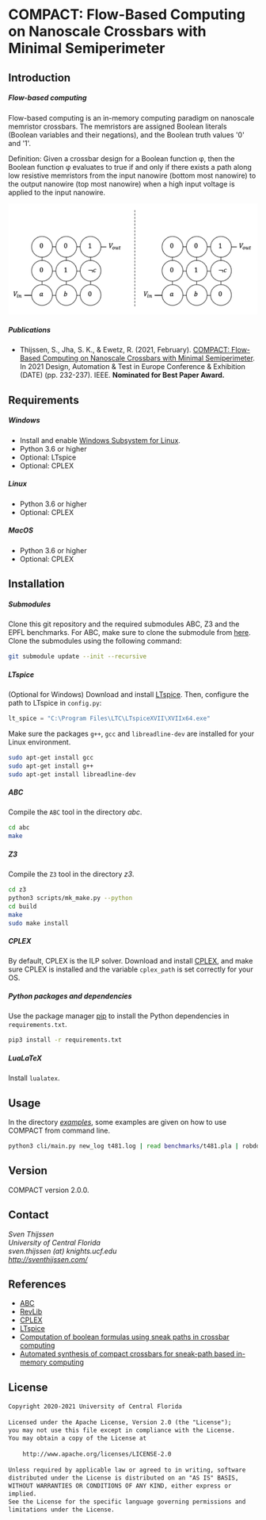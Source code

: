 # COMPACT: Flow-Based Computing on Nanoscale Crossbars with Minimal Semiperimeter

## Introduction
##### Flow-based computing
Flow-based computing is an in-memory computing paradigm on nanoscale memristor crossbars.
The memristors are assigned Boolean literals (Boolean variables and their negations), and the Boolean truth values '0' and '1'.

Definition:
Given a crossbar design for a Boolean function φ, then the Boolean function φ evaluates to true if and only if there exists a path along low resistive memristors from the input nanowire (bottom most nanowire) to the output nanowire (top most nanowire) when a high input voltage is applied to the input nanowire.

![Flow-based computing](extra/demo.gif)

##### Publications
- Thijssen, S., Jha, S. K., & Ewetz, R. (2021, February). [COMPACT: Flow-Based Computing on Nanoscale Crossbars with Minimal Semiperimeter](https://ieeexplore.ieee.org/abstract/document/9473995). In 2021 Design, Automation & Test in Europe Conference & Exhibition (DATE) (pp. 232-237). IEEE. **Nominated for Best Paper Award.** 

## Requirements

##### Windows

- Install and enable [Windows Subsystem for Linux](https://docs.microsoft.com/en-us/windows/wsl/install-win10#install-windows-subsystem-for-linux). 
- Python 3.6 or higher
- Optional: LTspice
- Optional: CPLEX

##### Linux
- Python 3.6 or higher
- Optional: CPLEX

##### MacOS
- Python 3.6 or higher
- Optional: CPLEX

## Installation

##### Submodules
Clone this git repository and the required submodules ABC, Z3 and the EPFL benchmarks. For ABC, make sure to clone the submodule from [here](https://github.com/sventhijssen/abc).
Clone the submodules using the following command:

```bash
git submodule update --init --recursive
```

##### LTspice
(Optional for Windows) Download and install [LTspice](https://www.analog.com/en/design-center/design-tools-and-calculators/ltspice-simulator.html). Then, configure the path to LTspice in `config.py`:

```python
lt_spice = "C:\Program Files\LTC\LTspiceXVII\XVIIx64.exe"
```

Make sure the packages ``g++``, ``gcc`` and ``libreadline-dev`` are installed for your Linux environment.

```bash
sudo apt-get install gcc
sudo apt-get install g++
sudo apt-get install libreadline-dev
```

##### ABC
Compile the ``ABC`` tool in the directory _abc_. 

```bash
cd abc
make
```

##### Z3
Compile the ``Z3`` tool in the directory _z3_.

```bash
cd z3
python3 scripts/mk_make.py --python
cd build
make
sudo make install
```

##### CPLEX
By default, CPLEX is the ILP solver. 
Download and install [CPLEX](https://www.ibm.com/analytics/cplex-optimizer), 
and make sure CPLEX is installed and the variable `cplex_path` is set correctly for your OS.

##### Python packages and dependencies
Use the package manager [pip](https://pip.pypa.io/en/stable/) to install the Python dependencies in ``requirements.txt``.

```bash
pip3 install -r requirements.txt
```

##### LuaLaTeX
Install ``lualatex``.

## Usage

In the directory [_examples_](/examples), some examples are given on how to use COMPACT from command line.

```bash
python3 cli/main.py new_log t481.log | read benchmarks/t481.pla | robdd | compact
```

## Version
COMPACT version 2.0.0.  

## Contact
_Sven Thijssen  
University of Central Florida  
sven.thijssen (at) knights.ucf.edu  
http://sventhijssen.com/_

## References
- [ABC](https://people.eecs.berkeley.edu/~alanmi/abc/)
- [RevLib](http://www.informatik.uni-bremen.de/rev_lib/)
- [CPLEX](https://www.ibm.com/analytics/cplex-optimizer)
- [LTspice](https://www.analog.com/en/design-center/design-tools-and-calculators/ltspice-simulator.html)
- [Computation of boolean formulas using sneak paths in crossbar computing](https://patentimages.storage.googleapis.com/02/c8/90/398607d91adc90/US9319047.pdf)
- [Automated synthesis of compact crossbars for sneak-path based in-memory computing](https://ieeexplore.ieee.org/document/7927093)

## License
    Copyright 2020-2021 University of Central Florida

    Licensed under the Apache License, Version 2.0 (the "License");
    you may not use this file except in compliance with the License.
    You may obtain a copy of the License at

        http://www.apache.org/licenses/LICENSE-2.0

    Unless required by applicable law or agreed to in writing, software
    distributed under the License is distributed on an "AS IS" BASIS,
    WITHOUT WARRANTIES OR CONDITIONS OF ANY KIND, either express or implied.
    See the License for the specific language governing permissions and
    limitations under the License.